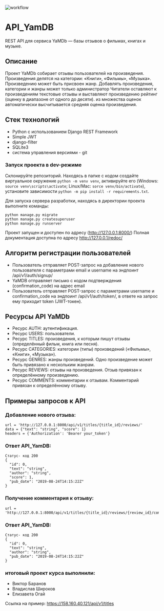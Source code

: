 ![workflow](https://github.com/Tepesh-Vlad/yamdb_final/actions/workflows/yamdb_workflow.yml/badge.svg)
# API_YamDB
REST API для сервиса YaMDb — базы отзывов о фильмах, книгах и музыке.

## Описание
Проект YaMDb собирает отзывы пользователей на произведения. Произведения делятся на категории: «Книги», «Фильмы», «Музыка».
Произведению может быть присвоен жанр. Добавлять произведения, категории и жанры может только администратор
Читатели оставляют к произведениям текстовые отзывы и выставляют произведению рейтинг (оценку в диапазоне от одного до десяти).
из множества оценок автоматически высчитывается средняя оценка произведения.

## Стек технологий
- Python с использованием Django REST Framework
- Simple JWT
- django-filter 
- SQLite3
- система управления версиями - git

### Запуск проекта в dev-режиме
Склонируйте репозиторий. Находясь в папке с кодом создайте виртуальное окружение `python -m venv venv`, активируйте его (Windows: `source venv\scripts\activate`; Linux/Mac: `sorce venv/bin/activate`), установите зависимости `python -m pip install -r requirements.txt`.

Для запуска сервера разработки,  находясь в директории проекта выполните команды:
```
python manage.py migrate
python manage.py createsuperuser
python manage.py runserver
```

Проект запущен и доступен по адресу (http://127.0.0.1:8000/)
Полная документация доступна по адресу http://127.0.0.1/redoc/

## Алгоритм регистрации пользователей
- Пользователь отправляет POST-запрос на добавление нового пользователя с параметрами email и username на эндпоинт /api/v1/auth/signup/
- YaMDB отправляет письмо с кодом подтверждения (confirmation_code) на адрес email
- Пользователь отправляет POST-запрос с параметрами username и confirmation_code на эндпоинт /api/v1/auth/token/, в ответе на запрос ему приходит token (JWT-токен).

## Ресурсы API YaMDb
- Ресурс AUTH: аутентификация.
- Ресурс USERS: пользователи.
- Ресурс TITLES: произведения, к которым пишут отзывы (определённый фильм, книга или песня).
- Ресурс CATEGORIES: категории (типы) произведений («Фильмы», «Книги», «Музыка»).
- Ресурс GENRES: жанры произведений. Одно произведение может быть привязано к нескольким жанрам.
- Ресурс REVIEWS: отзывы на произведения. Отзыв привязан к определённому произведению.
- Ресурс COMMENTS: комментарии к отзывам. Комментарий привязан к определённому отзыву.

## Примеры запросов к API

### Добавление нового отзыва:
```
url = 'http://127.0.0.1:8000/api/v1/titles/{title_id}/reviews/'
data = {"text": "string", "score": 1}
headers = {'Authorization': 'Bearer your_token'}
```
### Ответ API_YamDB:
```
Статус- код 200
{
  "id": 0,
  "text": "string",
  "author": "string",
  "score": 1,
  "pub_date": "2019-08-24T14:15:22Z"
}
```
### Получение комментария к отзыву:
```
url = 'http://127.0.0.1:8000/api/v1/titles/{title_id}/reviews/{review_id}/comments/{comment_id}/'
```
### Ответ API_YamDB:
```
Статус- код 200
{
  "id": 0,
  "text": "string",
  "author": "string",
  "pub_date": "2019-08-24T14:15:22Z"
}
```

### итоговый проект курса выполнили:
- Виктор Баранов
- Владислав Широков
- Елизавета Огай

Ссылка на пример: https://158.160.40.121/api/v1/titles

